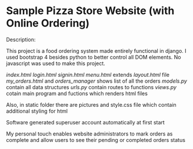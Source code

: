 # Sample Pizza Store Website (with Online Ordering)

Description:

This project is a food ordering system made entirely functional in django. 
I used bootstrap 4 besides python to better control all DOM elements. 
No javascript was used to make this project. 

*index.html* *login.html* *signin.html* *menu.html* extends *layout.html* file 
*my_orders.html* and *orders_manager* shows list of all the orders
*models.py* contain all data structures
*urls.py* contain routes to functions
*views.py* cotain main program and fuctions which renders html files

Also, in static folder there are pictures and style.css file which contain additional styling for html 

Software generated superuser account automatically at first start 

My personal touch enables website administrators to mark orders as complete and allow users to see their pending or completed orders status
